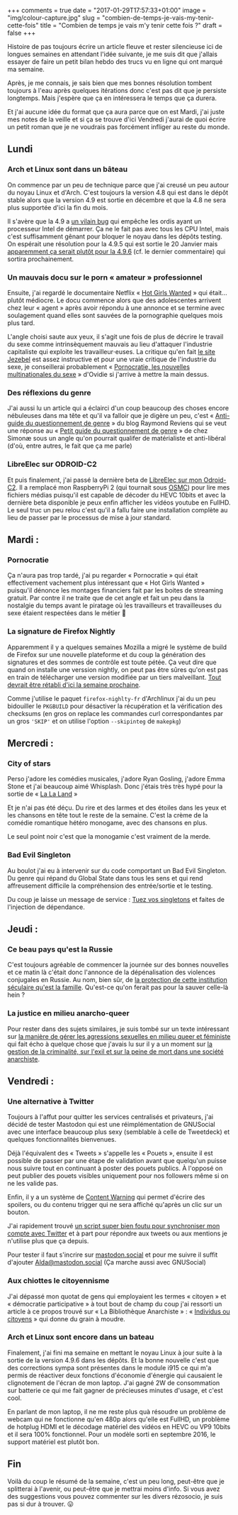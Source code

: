 +++
comments = true
date = "2017-01-29T17:57:33+01:00"
image = "img/colour-capture.jpg"
slug = "combien-de-temps-je-vais-my-tenir-cette-fois"
title = "Combien de temps je vais m'y tenir cette fois ?"
draft = false
+++

Histoire de pas toujours écrire un article fleuve et rester silencieuse ici de longues semaines en attendant l'idée suivante, je me suis dit que j'allais essayer de faire un petit bilan hebdo des trucs vu en ligne qui ont marqué ma semaine.

Après, je me connais, je sais bien que mes bonnes résolution tombent toujours à l'eau après quelques itérations donc c'est pas dit que je persiste longtemps. Mais j'espère que ça en intéressera le temps que ça durera.

Et j'ai aucune idée du format que ça aura parce que on est Mardi, j'ai juste mes notes de la veille et si ça se trouve d'ici Vendredi j'aurai de quoi écrire un petit roman que je ne voudrais pas forcément infliger au reste du monde.

## Lundi

### Arch et Linux sont dans un bâteau

On commence par un peu de technique parce que j'ai creusé un peu autour du noyau Linux et d'Arch. C'est toujours la version 4.8 qui est dans le dépôt stable alors que la version 4.9 est sortie en décembre et que la 4.8 ne sera plus supportée d'ici la fin du mois.

Il s'avère que la 4.9 a [un vilain bug][kernelbug] qui empêche les ordis ayant un processeur Intel de démarrer. Ça ne le fait pas avec tous les CPU Intel, mais c'est suffisamment gênant pour bloquer le noyau dans les dépôts testing. On espérait une résolution pour la 4.9.5 qui est sortie le 20 Janvier mais [apparemment ça serait plutôt pour la 4.9.6][kernelresolution] (cf. le dernier commentaire) qui sortira prochainement.

[kernelbug]: https://bugzilla.kernel.org/show_bug.cgi?id=192111
[kernelresolution]: https://bugs.archlinux.org/task/52246#comment154786

### Un mauvais docu sur le porn « amateur » professionnel

Ensuite, j'ai regardé le documentaire Netflix « [Hot Girls Wanted][hotgirlstrailer] » qui était… plutôt médiocre. Le docu commence alors que des adolescentes arrivent chez leur « agent » après avoir répondu à une annonce et se termine avec soulagement quand elles sont sauvées de la pornographie quelques mois plus tard.

L'angle choisi saute aux yeux, il s'agit une fois de plus de décrire le travail du sexe comme intrinsèquement mauvais au lieu d'attaquer l'industrie capitaliste qui exploite les travailleur⋅euses. La critique qu'en fait [le site Jezebel][hotgirlsjezebel] est assez instructive et pour une vraie critique de l'industrie du sexe, je conseillerai probablement « [Pornocratie, les nouvelles multinationales du sexe][pornocratie] » d'Ovidie si j'arrive à mettre la main dessus.

[hotgirlstrailer]: https://www.youtube.com/watch?v=qTkEIGsNXu4
[hotgirlsjezebel]: http://jezebel.com/in-hot-girls-wanted-porn-isnt-ruining-women-exploitat-1709109263
[pornocratie]: http://www.canalplus.fr/infos-documentaires/pornocratie/cid1429571-figure-du-x-engage-feministe-qui-est-la-realisatrice-ovidie.html

### Des réflexions du genre

J'ai aussi lu un article qui a éclairci d'un coup beaucoup des choses encore nébuleuses dans ma tête et qu'il va falloir que je digère un peu, c'est « [Anti-guide du questionnement de genre][antiguide] » du blog Raymond Reviens qui se veut une réponse au « [Petit guide du questionnement de genre][petitguide] » de chez Simonæ sous un angle qu'on pourrait qualifer de matérialiste et anti-libéral (d'où, entre autres, le fait que ça me parle)

[antiguide]: https://raymondreviens.wordpress.com/2017/01/17/anti-guide-du-questionnement-de-genre/
[petitguide]: http://simonae.fr/militantisme/thematiques-queer/petit-guide-questionnement-genre/

### LibreElec sur ODROID-C2

Et puis finalement, j'ai passé la dernière beta de [LibreElec sur mon Odroid-C2][libreelecc2]. Il a remplacé mon RaspberryPi 2 (qui tournait sous [OSMC][osmc]) pour lire mes fichiers médias puisqu'il est capable de décoder du HEVC 10bits et avec la dernière beta disponible je peux enfin afficher les vidéos youtube en FullHD. Le seul truc un peu relou c'est qu'il a fallu faire une installation complète au lieu de passer par le processus de mise à jour standard.

[libreelecc2]: http://forum.odroid.com/viewtopic.php?f=144&t=24753&sid=b91cb0c1223b33b08e91735f172a1f61
[osmc]: https://osmc.tv/

## Mardi :

### Pornocratie

Ça n'aura pas trop tardé, j'ai pu regarder « Pornocratie » qui était effectivement vachement plus intéressant que « Hot Girls Wanted » puisqu'il dénonce les montages financiers fait par les boites de streaming gratuit. Par contre il ne traite que de cet angle et fait un peu dans la nostalgie du temps avant le piratage où les travailleurs et travailleuses du sexe étaient respectées dans le métier 🤔

### La signature de Firefox Nightly

Apparemment il y a quelques semaines Mozilla a migré le système de build de Firefox sur une nouvelle plateforme et du coup la génération des signatures et des sommes de contrôle est toute pétée. Ça veut dire que quand on installe une verssion nightly, on peut pas être sûres qu'on est pas en train de télécharger une version modifiée par un tiers malveillant. [Tout devrait être rétabli d'ici la semaine prochaine][ffxnightly].

Comme j'utilise le paquet `firefox-nighlty-fr` d'Archlinux j'ai du un peu bidouiller le `PKGBUILD` pour désactiver la récupération et la vérification des checksums (en gros on replace les commandes curl correspondantes par un gros `'SKIP'` et on utilise l'option `--skipinteg` de `makepkg`)

[ffxnightly]: https://bugzilla.mozilla.org/show_bug.cgi?id=1305139#c17

## Mercredi :

### City of stars

Perso j'adore les comédies musicales, j'adore Ryan Gosling, j'adore Emma Stone et j'ai beaucoup aimé Whisplash. Donc j'étais très très hypé pour la sortie de « [La La Land][lalalandtrailer] »

Et je n'ai pas été déçu. Du rire et des larmes et des étoiles dans les yeux et les chansons en tête tout le reste de la semaine. C'est la crème de la comédie romantique hétéro monogame, avec des chansons en plus.

Le seul point noir c'est que la monogamie c'est vraiment de la merde.

[lalalandtrailer]: https://www.youtube.com/watch?v=0pdqf4P9MB8

### Bad Evil Singleton

Au boulot j'ai eu à intervenir sur du code comportant un Bad Evil Singleton. Du genre qui répand du Global State dans tous les sens et qui rend affreusement difficile la compréhension des entrée/sortie et le testing.

Du coup je laisse un message de service : [Tuez vos singletons][killsingletons] et faites de l'injection de dépendance.

[killsingletons]: https://testing.googleblog.com/2008/08/by-miko-hevery-so-you-join-new-project.html

## Jeudi :

### Ce beau pays qu'est la Russie

C'est toujours agréable de commencer la journée sur des bonnes nouvelles et ce matin là c'était donc l'annonce de la dépénalisation des violences conjugales en Russie. Au nom, bien sûr, de [la protection de cette institution séculaire qu'est la famille][russie]. Qu'est-ce qu'on ferait pas pour la sauver celle-là hein ?

[russie]: http://www.lemonde.fr/europe/article/2017/01/26/contre-les-valeurs-occidentales-la-russie-depenalise-les-violences-domestiques_5069197_3214.html
### La justice en milieu anarcho-queer

Pour rester dans des sujets similaires, je suis tombé sur un texte intéressant sur [la manière de gérer les agressions sexuelles en milieu queer et féministe][colonelrobles] qui fait écho à quelque chose que j'avais lu sur il y a un moment sur [la gestion de la criminalité, sur l'exil et sur la peine de mort dans une société anarchiste][devianceanar].

[colonelrobles]: https://colonellerobles.wordpress.com/2014/02/26/premiers-pas-sur-une-corde-raide/
[devianceanar]: http://www.atelierdecreationlibertaire.com/IMG/pdf/Deviance_en_societe_libertaire.pdf

## Vendredi :

### Une alternative à Twitter

Toujours à l'affut pour quitter les services centralisés et privateurs, j'ai décidé de tester Mastodon qui est une réimplémentation de GNUSocial avec une interface beaucoup plus sexy (semblable à celle de Tweetdeck) et quelques fonctionnalités bienvenues.

Déjà l'équivalent des « Tweets » s'appelle les « Pouets », ensuite il est possible de passer par une étape de validation avant que quelqu'un puisse nous suivre tout en continuant à poster des pouets publics. À l'opposé on peut publier des pouets visibles uniquement pour nos followers même si on ne les valide pas.

Enfin, il y a un système de [Content Warning][contentwarning] qui permet d'écrire des spoilers, ou du contenu trigger qui ne sera affiché qu'après un clic sur un bouton.

J'ai rapidement trouvé [un script super bien foutu pour synchroniser mon compte avec Twitter][mastodontotwitter] et à part pour répondre aux tweets ou aux mentions je n'utilise plus que ça depuis.

Pour tester il faut s'incrire sur [mastodon.social][mastodonsocial] et pour me suivre il suffit d'ajouter [Alda@mastodon.social][mastodonprofile] (Ça marche aussi avec GNUSocial)

[contentwarning]: https://www.youtube.com/watch?v=0Y3T6Xz5h7o
[mastodontotwitter]: https://github.com/halcy/MastodonToTwitter
[mastodonsocial]: https://mastodon.social/auth/sign_up
[mastodonprofile]: https://mastodon.social/users/Alda

### Aux chiottes le citoyennisme

J'ai dépassé mon quotat de gens qui employaient les termes « citoyen » et « démocratie participative » à tout bout de champ du coup j'ai ressorti un article à ce propos trouvé sur « La Bibliothèque Anarchiste » : « [Individus ou citoyens][citoyennisme] » qui donne du grain à moudre.

[citoyennisme]: https://fr.theanarchistlibrary.org/library/machete-individus-ou-citoyens

### Arch et Linux sont encore dans un bateau

Finalement, j'ai fini ma semaine en mettant le noyau Linux à jour suite à la sortie de la version 4.9.6 dans les dépôts. Et la bonne nouvelle c'est que des corrections sympa sont présentes dans le module i915 ce qui m'a permis de réactiver deux fonctions d'économie d'énergie qui causaient le clignotement de l'écran de mon laptop. J'ai gagné 2W de consommation sur batterie ce qui me fait gagner de précieuses minutes d'usage, et c'est cool.

En parlant de mon laptop, il ne me reste plus quà résoudre un problème de webcam qui ne fonctionne qu'en 480p alors qu'elle est FullHD, un problème de hotplug HDMI et le décodage matériel des vidéos en HEVC ou VP9 10bits et il sera 100% fonctionnel. Pour un modèle sorti en septembre 2016, le support matériel est plutôt bon.

## Fin

Voilà du coup le résumé de la semaine, c'est un peu long, peut-être que je splitterai à l'avenir, ou peut-être que je mettrai moins d'info. Si vous avez des suggestions vous pouvez commenter sur les divers rézosocio, je suis pas si dur à trouver. 😛
